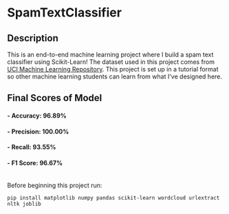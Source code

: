 # SpamTextClassifier

## Description
This is an end-to-end machine learning project where I build a spam text classifier using Scikit-Learn! The dataset used in this project comes from <a href='https://archive.ics.uci.edu/ml/datasets/SMS+Spam+Collection'>UCI Machine Learning Repository</a>. This project is set up in a tutorial format so other machine learning students can learn from what I've designed here.

## Final Scores of Model
#### - <b>Accuracy:</b> 96.89%
#### - <b>Precision:</b> 100.00%
#### - <b>Recall:</b> 93.55%
#### - <b>F1 Score:</b> 96.67%

<br>
Before beginning this project run:

```
pip install matplotlib numpy pandas scikit-learn wordcloud urlextract nltk joblib
```
